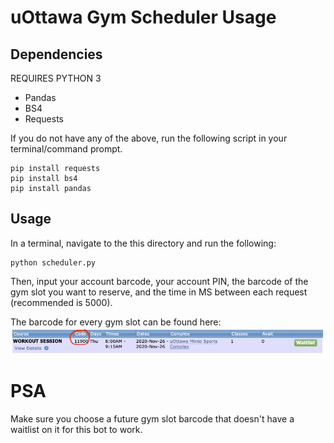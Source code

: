 # uOttawa Gym Scheduler Usage

## Dependencies
REQUIRES PYTHON 3
- Pandas
- BS4
- Requests

If you do not have any of the above, run the following script in your terminal/command prompt.

```
pip install requests
pip install bs4
pip install pandas
```

## Usage
In a terminal, navigate to the this directory and run the following:
```
python scheduler.py
```

Then, input your account barcode, your account PIN, the barcode of the gym slot you want to reserve, and the time in MS between each request (recommended is 5000).

The barcode for every gym slot can be found here:
![alt text](https://github.com/photonized/uOttawa-Gym-Scheduler/blob/main/barcode.png "barcode example")

# PSA
Make sure you choose a future gym slot barcode that doesn't have a waitlist on it for this bot to work.
